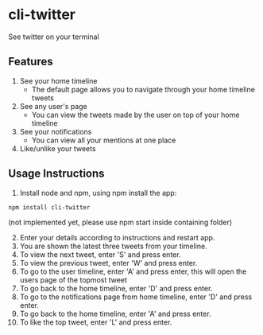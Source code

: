 # cli-twitter
See twitter on your terminal

## Features
1. See your home timeline
    - The default page allows you to navigate through your home timeline tweets
2. See any user's page
    - You can view the tweets made by the user on top of your home timeline
3. See your notifications
    - You can view all your mentions at one place
4. Like/unlike your tweets

## Usage Instructions
1. Install node and npm, using npm install the app:
```
npm install cli-twitter
```
(not implemented yet, please use npm start inside containing folder)

2. Enter your details according to instructions and restart app.
3. You are shown the latest three tweets from your timeline.
4. To view the next tweet, enter 'S' and press enter.
5. To view the previous tweet, enter 'W' and press enter.
6. To go to the user timeline, enter 'A' and press enter, this will open the users page of the topmost tweet
7. To go back to the home timeline, enter 'D' and press enter.
8. To go to the notifications page from home timeline, enter 'D' and press enter.
9. To go back to the home timeline, enter 'A' and press enter.
10. To like the top tweet, enter 'L' and press enter.